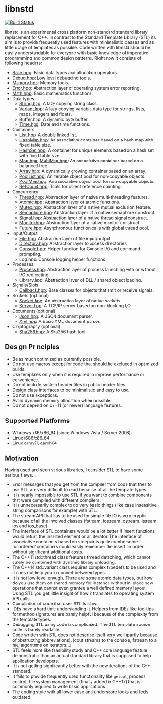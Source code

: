 libnstd
=======

[![Build Status](http://xaws6t1emwa2m5pr.myfritz.net:8080/buildStatus/icon?job=craflin%2Flibnstd%2Fmaster)](http://xaws6t1emwa2m5pr.myfritz.net:8080/job/craflin/job/libnstd/job/master/)

libnstd is an experimental cross platform non-standard standard library replacement for C++. In contrast to the Standard Template
Library (STL) its aim is to provide frequently used features with minimalistic classes and as little usage of templates
as possible. Code written with libnstd should be easily understandable for everyone with basic knowledge of imperative 
programming and common design patterns. Right now it consists of following headers:

* [Base.hpp](include/nstd/Base.hpp): Basic data types and allocation operators.
* [Debug.hpp](include/nstd/Debug.hpp): Low level debugging tools.
* [Memory.hpp](include/nstd/Memory.hpp): Memory tools.
* [Error.hpp](include/nstd/Error.hpp): Abstraction layer of operating system error reporting.
* [Math.hpp](include/nstd/Math.hpp): Basic mathematics functions.
* Data types
    * [String.hpp](include/nstd/String.hpp): A lazy copying string class.
    * [Variant.hpp](include/nstd/Variant.hpp): A lazy copying variable data type for strings, lists, maps, integers and floats.
    * [Buffer.hpp](include/nstd/Buffer.hpp): A dynamic byte buffer.
    * [Time.hpp](include/nstd/Time.hpp): Date and time functions.
* Containers
    * [List.hpp](include/nstd/List.hpp): A double linked list.
    * [HashMap.hpp](include/nstd/HashMap.hpp): An associative container based on a hash map with fixed table size.
    * [HashSet.hpp](include/nstd/HashSet.hpp):  A container for unique elements based on a hash set with fixed table size.
    * [Map.hpp](include/nstd/Map.hpp), [MultiMap.hpp](include/nstd/MultiMap.hpp): An associative container based on a balanced tree.
    * [Array.hpp](include/nstd/Array.hpp): A dynamically growing container based on an array.
    * [PoolList.hpp](include/nstd/PoolList.hpp): An iterable object pool for non-copyable objects.
    * [PoolMap.hpp](include/nstd/PoolMap.hpp): An associative object pool for non-copyable objects.
    * [RefCount.hpp](include/nstd/RefCount.hpp): Tools for object reference counting.
* Concurrency
    * [Thread.hpp](include/nstd/Thread.hpp): Abstraction layer of native multi-threading features.
    * [Atomic.hpp](include/nstd/Atomic.hpp): Abstraction layer of atomic functions.
    * [Mutex.hpp](include/nstd/Mutex.hpp): Abstraction layer of a native mutual exclusion feature.
    * [Semaphore.hpp](include/nstd/Semaphore.hpp): Abstraction layer of a native semaphore construct.
    * [Signal.hpp](include/nstd/Signal.hpp): Abstraction layer of a native thread signal construct.
    * [Monitor.hpp](include/nstd/Monitor.hpp): Abstraction layer of a native monitor construct.
    * [Future.hpp](include/nstd/Future.hpp): Asynchronous function calls with global thread pool.
* Input/Output
    * [File.hpp](include/nstd/File.hpp): Abstraction layer of file input/output.
    * [Directory.hpp](include/nstd/Directory.hpp): Abstraction layer to access directories.
    * [Console.hpp](include/nstd/Console.hpp): Helper function for Console I/O and command prompting.
    * [Log.hpp](include/nstd/Log.hpp): Console logging helper functions.
* Processes
    * [Process.hpp](include/nstd/Process.hpp): Abstraction layer of process launching with or without I/O redirecting.
    * [Library.hpp](include/nstd/Library.hpp): Abstraction layer of DLL / shared object loading.
* Signals/Slots
    * [Callback.hpp](include/nstd/Callback.hpp): Base classes for objects that emit or receive signals.
* Sockets (optional)
    * [Socket.hpp](include/nstd/Socket/Socket.hpp): An abstraction layer of native sockets.
    * [Server.hpp](include/nstd/Socket/Server.hpp): A TCP/IP server based on non-blocking I/O.
* Documents (optional)
    * [Json.hpp](include/nstd/Document/Json.hpp): A JSON document parser.
    * [Xml.hpp](include/nstd/Document/Xml.hpp): A basic XML document parser.
* Cryptography (optional)
    * [Sha256.hpp](include/nstd/Crypto/Sha256.hpp): A Sha256 hash tool.

Design Principles
-----------------

* Be as much optimized as currently possible.
* Do not use macros except for code that should be excluded in optimized builds.
* Use templates only when it is required to improve performance or convenience.
* Do not include system header files in public header files.
* Design class interfaces to be minimalistic and easy to use.
* Do not use exceptions.
* Avoid dynamic memory allocation when possible.
* Do not depend on c++11 (or newer) language features.
 
Supported Platforms
-------------------

* Windows x86/x86_64 (since Windows Vista / Server 2008)
* Linux i686/x86_64
* Linux armv7l, aarch64

Motivation
----------

Having used and seen various libraries, I consider STL to have some serious flaws. 
* Error messages that you get from the compiler from code that tries to use STL are very difficult to read because of all the template types.
* It is nearly impossible to use STL if you want to combine components that were compiled with different compilers.
* It is unnecessarily complex to do very basic things (like case insensitive string comparisons for example) with STL.
* The stream API that has to be used for simple file IO is very cryptic because of all the involved classes (fstream, iostream, ostream, istream, ios and ios_base).
* The interface of STL containers would be a lot better if insert functions would return the inserted element or an iterator. The interface of associative containers based on std::pair is quite cumbersome. 'unordered' containers could easily remember the insertion order without significant additional costs.
* The C++11 std::thread class features thread detaching, which cannot safely be combined with dynamic library unloading.
* The C++14 std::variant class requires complex typedefs to be used and it does not help you to convert between types.
* It is not low-level enough. There are some atomic data types, but how do you use them on shared memory for instance without in-place new operations that cannot even grantee a well defined memory layout. Using STL you get little insight of how it translates to operating system API calls.
* Compilation of code that uses STL is slow.
* IDEs have a hard time understanding it. Helpers from IDEs like tool tips for method signatures are barely helpful because of the complexity from the template types.
* Debugging STL using code is complicated. The STL template source code is barely readable.
* Code written with STL does not describe itself very well (partly because of obstructing abbreviations). (cout streams to the console, fstream to a file, algorithms on iterators...)
* STL feels more like feasibility study and C++ core language feature demonstrator than an actual standard library that is supposed to help application developers.
* It is not getting significantly better with the new iterations of the C++ standard.
* It fails to provide frequently used functionality like `getopt`, process control, file system management (finally added in C++17) that is commonly required to write basic applications.
* The coding style with all lower case and underscore looks and feels outdated.
